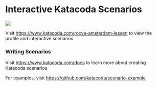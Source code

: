 # Interactive Katacoda Scenarios

[![](http://shields.katacoda.com/katacoda/rocva-amsterdam-lessen/count.svg)](https://www.katacoda.com/rocva-amsterdam-lessen "Get your profile on Katacoda.com")

Visit https://www.katacoda.com/rocva-amsterdam-lessen to view the profile and interactive scenarios

### Writing Scenarios
Visit https://www.katacoda.com/docs to learn more about creating Katacoda scenarios

For examples, visit https://github.com/katacoda/scenario-example
